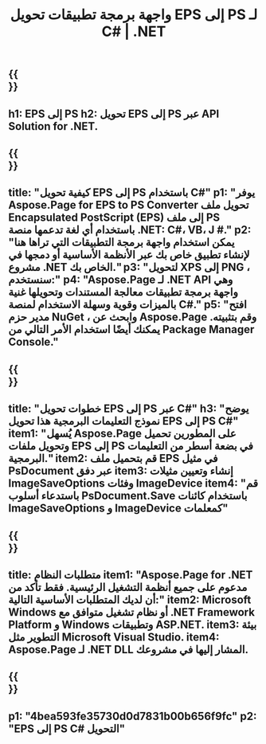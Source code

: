 ﻿---
translation: true
template: /_templates/_conversion-child-net.md
title: واجهة برمجة تطبيقات تحويل EPS إلى PS لـ C# | .NET
url: /net/conversion/eps-to-ps/
description: 'رمز عينة لتحويل EPS إلى PS C#. استخدم رمز مثال API لملفات EPS الدفعية لتحويل PS داخل VB.NET أو Asp.NET أو أي تطبيق قائم على .NET.'
informat: EPS
outformat: PS
otherformats: XPS PS
---

{{<section banner>}}
---
h1: EPS إلى PS
h2: تحويل EPS إلى PS عبر API Solution for .NET.
---

{{<section overview>}}
---
title: "كيفية تحويل EPS إلى PS باستخدام C#"
p1: "يوفر Aspose.Page for EPS to PS Converter تحويل ملف Encapsulated PostScript (EPS) إلى ملف PS باستخدام أي لغة تدعمها منصة .NET: C#، VB، J #."
p2: "يمكن استخدام واجهة برمجة التطبيقات التي تراها هنا لإنشاء تطبيق خاص بك عبر الأنظمة الأساسية أو دمجها في مشروع .NET الخاص بك."
p3: "لتحويل XPS إلى PNG ، سنستخدم:"
p4: "Aspose.Page لـ .NET API وهي واجهة برمجة تطبيقات معالجة المستندات وتحويلها غنية بالميزات وقوية وسهلة الاستخدام لمنصة C#."
p5: "افتح مدير حزم NuGet ، وابحث عن Aspose.Page وقم بتثبيته. يمكنك أيضًا استخدام الأمر التالي من Package Manager Console."
---

{{<section feature1>}}
---
title: "خطوات تحويل EPS إلى PS عبر C#"
h3: "يوضح نموذج التعليمات البرمجية هذا تحويل EPS إلى PS C#"
item1: "يُسهل Aspose.Page على المطورين تحميل وتحويل ملفات EPS إلى PS في بضعة أسطر من التعليمات البرمجية."
item2: قم بتحميل ملف EPS في مثيل PsDocument عبر دفق
item3: إنشاء وتعيين مثيلات ImageSaveOptions وفئات ImageDevice
item4: "قم باستدعاء أسلوب PsDocument.Save باستخدام كائنات ImageSaveOptions و ImageDevice كمعلمات"
---

{{<section feature2>}}
---
title: متطلبات النظام
item1: "Aspose.Page for .NET مدعوم على جميع أنظمة التشغيل الرئيسية. فقط تأكد من أن لديك المتطلبات الأساسية التالية:"
item2: Microsoft Windows أو نظام تشغيل متوافق مع .NET Framework Platform و Windows وتطبيقات ASP.NET.
item3: بيئة التطوير مثل Microsoft Visual Studio.
item4: Aspose.Page لـ .NET DLL المشار إليها في مشروعك.
---

{{<section gist>}}
---
p1: "4bea593fe35730d0d7831b00b656f9fc"
p2: "EPS إلى PS C# التحويل"
---

